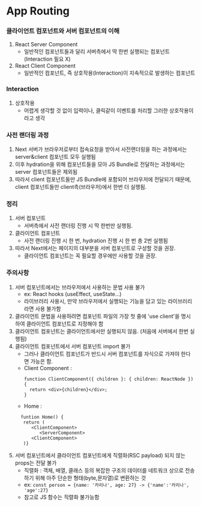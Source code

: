 # App Routing

### 클라이언트 컴포넌트와 서버 컴포넌트의 이해

1. React Server Component
   - 일반적인 컴포넌트들과 달리 서버측에서 딱 한번 실행되는 컴포넌트(Interaction 필요 X)
2. React Client Component
   - 일반적인 컴포넌트, 즉 상호작용(Interaction)이 지속적으로 발생하는 컴포넌트

### Interaction

1. 상호작용
   - 어렵게 생각할 것 없이 입력이나, 클릭같이 이벤트를 처리할 그러한 상호작용이라고 생각

### 사전 랜더링 과정

1. Next 서버가 브라우저로부터 접속요청을 받아서 사전랜더링을 하는 과정에서는 server&client 컴포넌트 모두 실행됨
2. 이후 hydration을 위해 컴포넌트들을 모아 JS Bundle로 전달하는 과정에서는 server 컴포넌트들은 제외됨
3. 따라서 client 컴포넌트들만 JS Bundle에 포함되어 브라우저에 전달되기 때문에, client 컴포넌트들만 client측(브라우저)에서 한번 더 실행됨.

### 정리

1. 서버 컴포넌트
   - 서버측에서 사전 랜더링 진행 시 딱 한번만 실행됨.
2. 클라이언트 컴포넌트
   - 사전 랜더링 진행 시 한 번, hydration 진행 시 한 번 총 2번 실행됨
3. 따라서 Next에서는 페이지의 대부분을 서버 컴포넌트로 구성할 것을 권장.
   - 클라이언트 컴포넌트는 꼭 필요할 경우에만 사용할 것을 권장.

### 주의사항

1. 서버 컴포넌트에서는 브라우저에서 사용하는 문법 사용 불가
   - ex: React hooks (useEffect, useState...)
   - 라이브러리 사용시, 만약 브라우저에서 실행되는 기능을 담고 있는 라이브러리라면 사용 불가함
2. 클라이언트 문법을 사용하려면 컴포넌트 파일의 가장 첫 줄에 'use client'을 명시하여 클라이언트 컴포넌트로 지정해야 함
3. 클라이언트 컴포넌트는 클라이언트에서만 실행되지 않음. (처음에 서버에서 한번 실행됨)
4. 클라이언트 컴포넌트에서 서버 컴포넌트 import 불가
   - 그러나 클라이언트 컴포넌트가 반드시 서버 컴포넌트를 자식으로 가져야 한다면 가능은 함.
   - Client Component :
     ```tsx
     function ClientComponent({ children }: { children: ReactNode }) {
       return <div>{children}</div>;
     }
     ```
   - Home :
   ```tsx
     funtion Home() {
      return (
         <ClientComponent>
            <ServerComponent>
         <ClientComponent>
      )}
   ```
5. 서버 컴포넌트에서 클라이언트 컴포넌트에게 직렬화(RSC payload) 되지 않는 props는 전달 불가
   - 직렬화 : 객체, 배열, 클래스 등의 복잡한 구조의 데이터를 네트워크 상으로 전송하기 위해 아주 단순한 형태(byte,문자열)로 변환하는 것
   - ex: `const person = {name: '카리나', age: 27} -> {'name':'카리나', 'age':27}`
   - 참고로 JS 함수는 직렬화 불가능함
